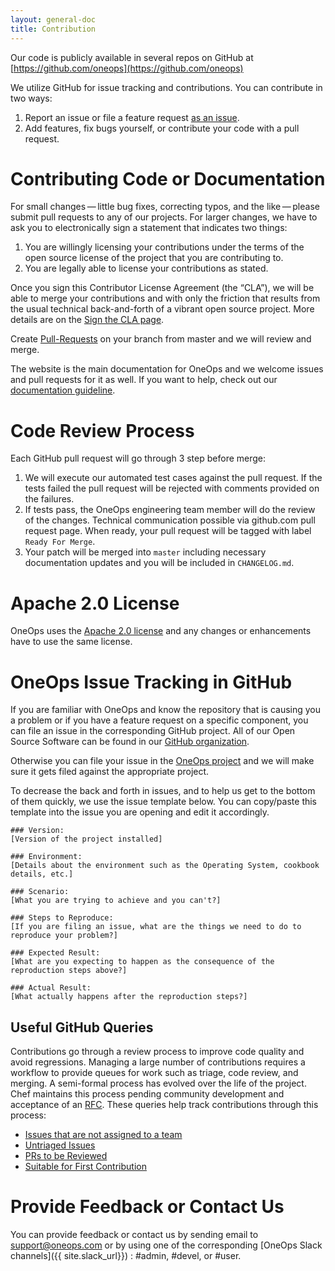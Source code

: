 ```yaml
---
layout: general-doc
title: Contribution
---
```


Our code is publicly available in several repos on GitHub at [https://github.com/oneops](https://github.com/oneops)

We utilize GitHub for issue tracking and contributions. You can contribute in two ways:

1. Report an issue or file a feature request [as an issue](#issues).
2. Add features, fix bugs yourself, or contribute your code with a pull request.


# Contributing Code or Documentation

For small changes — little bug fixes, correcting typos, and the like — please submit pull requests to any of our 
projects. For larger changes, we have to ask you to electronically sign a statement that indicates two things:

1. You are willingly licensing your contributions under the terms of the open source license of the project that
you are contributing to.
2. You are legally able to license your contributions as stated.

Once you sign this Contributor License Agreement (the “CLA”), we will  be able to merge your contributions and with only
the friction that results from the usual technical back-and-forth of a vibrant open source project. More details are on
the [Sign the CLA page](https://github.com/oneops/OneOps/blob/master/sign-cla.md).

Create [Pull-Requests](https://help.github.com/articles/creating-a-pull-request/) on your branch from master and we 
will review and merge.

The website is the main documentation for OneOps and we welcome issues and pull requests for it as well. If you want to
help, check out our [documentation guideline](/developer/contribution/doc-guideline.html).

# Code Review Process

Each GitHub pull request will go through 3 step before merge:

1. We will execute our automated test cases against the pull request. If the tests failed the pull request will be 
rejected with comments provided on the failures.
2. If tests pass, the OneOps engineering team member will do the review of the changes. Technical communication possible
via github.com pull request page. When ready, your pull request will be tagged with label `Ready For Merge`.
3. Your patch will be merged into `master` including necessary documentation updates and you will be included in 
`CHANGELOG.md`.

# Apache 2.0 License

OneOps uses the [Apache 2.0 license](https://github.com/oneops/oneops/blob/master/LICENSE) and any changes or
enhancements have to use the same license.

# <a name="issues"></a> OneOps Issue Tracking in GitHub

If you are familiar with OneOps and know the repository that is causing you a problem or if you have a feature request
on a specific component, you can file an issue in the corresponding GitHub project. All of our Open Source Software 
can be found in our [GitHub organization](https://github.com/oneops/).

Otherwise you can file your issue in the [OneOps project](https://github.com/oneops/oneops/issues) and we will make sure
it gets filed against the appropriate project.

To decrease the back and forth in issues, and to help us get to the bottom of them quickly, we use the issue template 
below. You can copy/paste this template into the issue you are opening and edit it accordingly.

<a name="issuetemplate"></a>

~~~
### Version:
[Version of the project installed]

### Environment:
[Details about the environment such as the Operating System, cookbook details, etc.]

### Scenario:
[What you are trying to achieve and you can't?]

### Steps to Reproduce:
[If you are filing an issue, what are the things we need to do to reproduce your problem?]

### Expected Result:
[What are you expecting to happen as the consequence of the reproduction steps above?]

### Actual Result:
[What actually happens after the reproduction steps?]
~~~

## Useful GitHub Queries

Contributions go through a review process to improve code quality and avoid regressions. Managing a large number of
contributions requires a workflow to provide queues for work such as triage, code review, and merging. A semi-formal
process has evolved over the life of the project. Chef maintains this process pending community development and
acceptance of an [RFC](https://github.com/chef/chef-rfc). These queries help track contributions through this process:

* [Issues that are not assigned to a team](https://github.com/oneops/oneops/issues?q=is%3Aopen+-label%3AAIX+-label%3ABSD+-label%3Awindows+-label%3A%22Chef+Core%22++-label%3A%22Dev+Tools%22+-label%3AUbuntu+-label%3A%22Enterprise+Linux%22+-label%3A%22Ready+For+Merge%22+-label%3AMac+-label%3ASolaris+)
* [Untriaged Issues](https://github.com/oneops/oneops/issues?q=is%3Aopen+is%3Aissue+-label%3ABug+-label%3AEnhancement+-label%3A%22Tech+Cleanup%22+-label%3A%22Ready+For+Merge%22)
* [PRs to be Reviewed](https://github.com/pulls?q=is%3Aopen+is%3Apr+user%3Aoneops)
* [Suitable for First Contribution](https://github.com/oneops/oneops/labels/Easy)


# Provide Feedback or Contact Us

You can provide feedback or contact us by sending email to support@oneops.com or by using one of the corresponding 
[OneOps Slack channels]({{ site.slack_url}}) : #admin, #devel, or #user.
